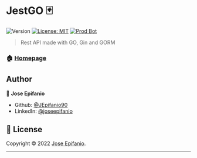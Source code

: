 # JestGO 🃏

![Version](https://img.shields.io/badge/version-0.1.0-blue.svg?cacheSeconds=2592000)
[![License: MIT](https://img.shields.io/badge/License-UNLICENSED-yellow.svg)](https://opensource.org/licenses/UNLICENSED)
[![Prod Bot](https://github.com/JEpifanio90/NGHS/actions/workflows/prod-bot.yml/badge.svg?branch=main)](https://github.com/JEpifanio90/NGHS/actions/workflows/prod-bot.yml)
> Rest API made with GO, Gin and GORM


### 🏠 [Homepage](https://github.com/JEpifanio90/JestGO)

## Author

👤 **Jose Epifanio**

* Github: [@JEpifanio90](https://github.com/JEpifanio90)
* LinkedIn: [@joseepifanio](https://linkedin.com/in/joseepifanio)

## 📝 License

Copyright © 2022 [Jose Epifanio](https://github.com/JEpifanio90).

[//]: # (This project is [UNLISCENSED]&#40;https://opensource.org/licenses/&#41; licensed.)
***
